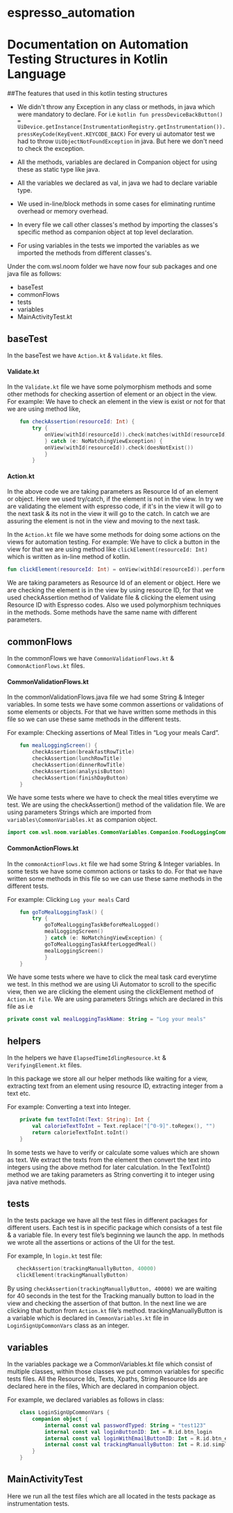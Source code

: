 # espresso_automation
# Documentation on Automation Testing Structures in Kotlin Language 
 
##The features that used in this kotlin testing structures
* We didn't throw any Exception in any class or methods, in java which were mandatory to declare. For i.e
```kotlin fun pressDeviceBackButton() = UiDevice.getInstance(InstrumentationRegistry.getInstrumentation()).pressKeyCode(KeyEvent.KEYCODE_BACK)```
For every ui automator test we had to throw ```UiObjectNotFoundException``` in java. But here we don't need to check the exception.

* All the methods, variables are declared in Companion object for using these as static type like java.
* All the variables we declared as val, in java we had to declare variable type.
* We used in-line/block methods in some cases for eliminating runtime overhead or memory overhead.
* In every file we call other classes's method by importing the classes's specific method as companion object at top level declaration.
* For using variables in the tests we imported the variables as we imported the methods from different classes's.       
 
Under the com.wsl.noom folder we have now four sub packages and one java file as follows:
 
 * baseTest
 * commonFlows
 * tests
 * variables
 * MainActivityTest.kt
 
## baseTest
 
In the baseTest we have ```Action.kt``` & ```Validate.kt``` files.
 
#### Validate.kt
 
 In the ```Validate.kt``` file we have some polymorphism methods and some other methods for checking assertion of element or an object in the view.
 For example: We have to check an element in the view is exist or not for that we are using method like,
 
```Kotlin
    fun checkAssertion(resourceId: Int) {
        try {
            onView(withId(resourceId)).check(matches(withId(resourceId)))
            } catch (e: NoMatchingViewException) {
            onView(withId(resourceId)).check(doesNotExist())
            }
        }
```
 
#### Action.kt
 
In the above code we are taking parameters as Resource Id of an element or object. Here we used try/catch, if the element is not in the view. In try we are validating the element with espresso code, if it's in the view it will go to the next task & its not in the view it will go to the catch. In catch we are assuring the element is not in the view and moving to the next task.
  
In the ```Action.kt``` file we have some methods for doing some actions on the views for automation testing. 
For example: We have to click a button in the view for that we are using method like ```clickElement(resourceId: Int)``` which is written as in-line method of kotlin.
 
```kotlin
fun clickElement(resourceId: Int) = onView(withId(resourceId)).perform(click())
```
 
We are taking parameters as Resource Id of an element or object. Here we are checking the element is in the view by using resource ID, for that we used checkAssertion method of Validate file & clicking the element using Resource ID with Espresso codes.
Also we used polymorphism techniques in the methods. Some methods have the same name with different parameters.
 
 
## commonFlows
 
In the commonFlows we have ```CommonValidationFlows.kt``` & ```CommonActionFlows.kt``` files.
 
#### CommonValidationFlows.kt
 
In the commonValidationFlows.java file we had some String & Integer variables. In some tests we have some common assertions or validations of some elements or objects. For that we have written some methods in this file so we can use these same methods in the different tests.
 
For example: Checking assertions of Meal Titles in “Log your meals Card”. 
 
```kotlin
    fun mealLoggingScreen() {
        checkAssertion(breakfastRowTitle)
        checkAssertion(lunchRowTitle)
        checkAssertion(dinnerRowTitle)
        checkAssertion(analysisButton)
        checkAssertion(finishDayButton)
    }
```
We have some tests where we have to check the meal titles everytime we test. We are using the checkAssertion() method of the validation file. We are using parameters Strings which are imported from ```variables\CommonVariables.kt``` as companion object.
```kotlin
import com.wsl.noom.variables.CommonVariables.Companion.FoodLoggingCommonVars.Companion.breakfastRowTitle
```
#### CommonActionFlows.kt
 
In the ```commonActionFlows.kt``` file we had some String & Integer variables. In some tests we have some common actions or tasks to do. For that we have written some methods in this file so we can use these same methods in the different tests.
 
For example: Clicking ```Log your meals``` Card 
```kotlin
    fun goToMealLoggingTask() {
        try {
            goToMealLoggingTaskBeforeMealLogged()
            mealLoggingScreen()
            } catch (e: NoMatchingViewException) {
            goToMealLoggingTaskAfterLoggedMeal()
            mealLoggingScreen()
            }
    }
```
 
We have some tests where we have to click the meal task card everytime we test. In this method we are using Ui Automator to scroll to the specific view, then we are clicking the element using the clickElement method of ```Action.kt file```. We are using parameters Strings which are declared in this file as i.e 
```kotlin
private const val mealLoggingTaskName: String = "Log your meals"
```
 
## helpers
 
In the helpers we have ```ElapsedTimeIdlingResource.kt``` & ```VerifyingElement.kt``` files.
 
In this package we store all our helper methods like waiting for a view, extracting text from an element using resource ID, extracting integer from a text etc.
 
For example: Converting a text into Integer.
```kotlin
    private fun textToInt(Text: String): Int {
        val calorieTextToInt = Text.replace("[^0-9]".toRegex(), "")
        return calorieTextToInt.toInt()
    }
```
In some tests we have to verify or calculate some values which are shown as text. We extract the texts from the element then convert the text into integers using the above method for later calculation. In the TextToInt() method we are taking parameters as String converting it to integer using java native methods.
 
## tests
 
In the tests package we have all the test files in different packages for different users. Each test is in specific package which consists of a test file & a variable file. In every test file’s beginning we launch the app. In methods we wrote all the assertions or actions of the UI for the test.
 
For example, In ```login.kt``` test file:
```kotlin
   checkAssertion(trackingManuallyButton, 40000)
   clickElement(trackingManuallyButton)
```
By using ```checkAssertion(trackingManuallyButton, 40000)``` we are waiting for 40 seconds in the test for the Tracking manually button to load in the view and checking the assertion of that button. In the next line we are clicking that button from ```Action.kt``` file’s method. trackingManuallyButton is a variable which is declared in ```CommonVariables.kt``` file in ```LoginSignUpCommonVars``` class as an integer.
 
 
## variables
 
In the variables package we a CommonVariables.kt file which consist of multiple classes, within those classes we put common variables for specific tests files. All the Resource Ids, Texts, Xpaths, String Resource Ids are declared here in the files, Which are declared in companion object.
 
For example, we declared variables as follows in class:
```kotlin
    class LoginSignUpCommonVars {
        companion object {
            internal const val passwordTyped: String = "test123"
            internal const val loginButtonID: Int = R.id.btn_login
            internal const val loginWithEmailButtonID: Int = R.id.btn_email_login
            internal const val trackingManuallyButton: Int = R.id.simple_dialog_negative_button
        }
    }
```
 
## MainActivityTest
 
Here we run all the test files which are all located in the tests package as instrumentation tests.
